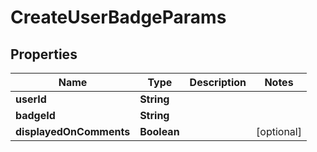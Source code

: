 

# CreateUserBadgeParams


## Properties

| Name | Type | Description | Notes |
|------------ | ------------- | ------------- | -------------|
|**userId** | **String** |  |  |
|**badgeId** | **String** |  |  |
|**displayedOnComments** | **Boolean** |  |  [optional] |




